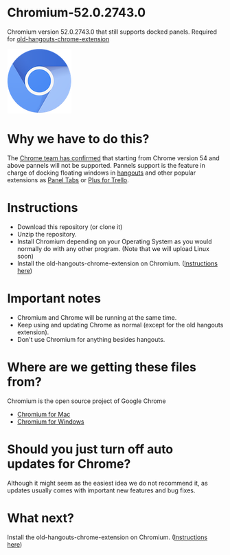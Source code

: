 # Chromium-52.0.2743.0
Chromium version 52.0.2743.0 that still supports docked panels. Required for [old-hangouts-chrome-extension](https://github.com/old-hangouts/old-hangouts-chrome-extension)

![Alt text](logo_chromium.png "Logo Chromium")

# Why we have to do this?
The [Chrome team has confirmed](https://bugs.chromium.org/p/chromium/issues/detail?id=467808) that starting from Chrome version 54 and above pannels will not be supported.
Pannels support is the feature in charge of docking floating windows in [hangouts](https://bugs.chromium.org/p/chromium/issues/detail?id=467808) and other popular extensions as [Panel Tabs](https://github.com/lnikkila/chrome-panel-tabs) or [Plus for Trello](http://www.plusfortrello.com/p/about.html).

# Instructions
- Download this repository (or clone it)
- Unzip the repository.
- Install Chromium depending on your Operating System as you would normally do with any other program. (Note that we will upload Linux soon)
- Install the old-hangouts-chrome-extension on Chromium. ([Instructions here](https://github.com/old-hangouts/old-hangouts-chrome-extension))


# Important notes
- Chromium and Chrome will be running at the same time.
- Keep using and updating Chrome as normal (except for the old hangouts extension).
- Don't use Chromium for anything besides hangouts.


# Where are we getting these files from?
Chromium is the open source project of Google Chrome
- [Chromium for Mac](http://commondatastorage.googleapis.com/chromium-browser-snapshots/index.html?prefix=Mac/394935/)
- [Chromium for Windows](https://commondatastorage.googleapis.com/chromium-browser-snapshots/index.html?prefix=Win/394937/)


# Should you just turn off auto updates for Chrome?
Although it might seem as the easiest idea we do not recommend it, as updates usually comes with important new features and bug fixes.


# What next?
Install the old-hangouts-chrome-extension on Chromium. ([Instructions here](https://github.com/old-hangouts/old-hangouts-chrome-extension))
